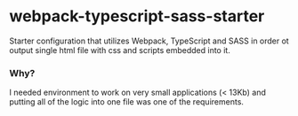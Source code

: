 # webpack-typescript-sass-starter

Starter configuration that utilizes Webpack, TypeScript and SASS in order ot output single html file with css and scripts embedded into it.

### Why?

I needed environment to work on very small applications (< 13Kb) and putting all of the logic into one file was one of the requirements.
